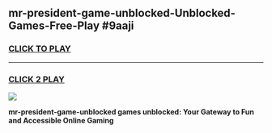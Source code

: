 
## mr-president-game-unblocked-Unblocked-Games-Free-Play #9aaji
<h3>
<a href="https://us.freeplayer.one?title=mr-president-game-unblocked&ref=9M">CLICK TO PLAY</a></h3>
<hr>

<h3>
<a href="https://us.freeplayer.one?title=mr-president-game-unblocked&ref=9M">CLICK 2 PLAY</a>
  
</h3>

<a href="https://us.freeplayer.one?title=mr-president-game-unblocked&ref=9M"><img src="https://clearcache.store/games.png"></a>


**mr-president-game-unblocked games unblocked: Your Gateway to Fun and Accessible Online Gaming**
